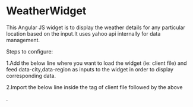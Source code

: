 # WeatherWidget
This Angular JS widget is to display the weather details for any particular location based on the input.It uses yahoo api internally for data management.

Steps to configure:

1.Add the below line where you want to load the widget (ie: client file) and feed data-city,data-region as inputs to the widget in order to display corresponding data.
<div  id="widgetContainer" data-city= "McLean" data-region="VA"></div>

2.Import the below line inside the <body> tag of client file followed by the above <div>.
<script type="text/javascript" src="widget.js"></script>




